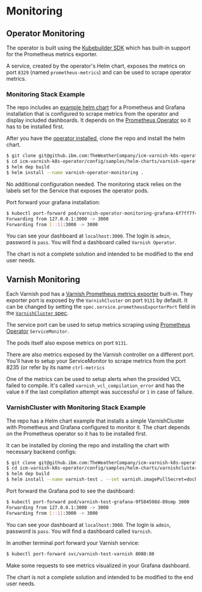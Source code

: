 # Monitoring

## Operator Monitoring

The operator is built using the [Kubebuilder SDK](https://github.com/kubernetes-sigs/kubebuilder) which has built-in support for the Prometheus metrics exporter.

A service, created by the operator's Helm chart, exposes the metrics on port `8329` (named `prometheus-metrics`) and can be used to scrape operator metrics.

### Monitoring Stack Example

The repo includes an [example helm chart](https://github.ibm.com/TheWeatherCompany/icm-varnish-k8s-operator/tree/master/config/samples/helm-charts/varnish-operator-monitoring) for a Prometheus and Grafana installation that is configured to scrape metrics from the operator and display included dashboards. It depends on the [Prometheus Operator](https://github.com/coreos/prometheus-operator) so it has to be installed first.

After you have the [operator installed](installation.md), clone the repo and install the helm chart.

```bash
$ git clone git@github.ibm.com:TheWeatherCompany/icm-varnish-k8s-operator.git
$ cd icm-varnish-k8s-operator/config/samples/helm-charts/varnish-operator-monitoring
$ helm dep build
$ helm install --name varnish-operator-monitoring .
```

No additional configuration needed. The monitoring stack relies on the labels set for the Service that exposes the operator pods.

Port forward your grafana installation:

```bash
$ kubectl port-forward pod/varnish-operator-monitoring-grafana-6f7ff7f4f9-2pjpj 3000
Forwarding from 127.0.0.1:3000 -> 3000
Forwarding from [::1]:3000 -> 3000
```

You can see your dashboard at `localhost:3000`. The login is `admin`, password is `pass`. You will find a dashboard called `Varnish Operator`.

The chart is not a complete solution and intended to be modified to the end user needs.

## Varnish Monitoring

Each Varnish pod has a [Varnish Prometheus metrics exporter](https://github.com/jonnenauha/prometheus_varnish_exporter) built-in. They exporter port is exposed by the `VarnishCluster` on port `9131` by default. It can be changed by setting the `spec.service.prometheusExporterPort` field in the [`VarnishCluster` spec](varnish-cluster-configuration.md).

The service port can be used to setup metrics scraping using [Prometheus Operator](https://github.com/coreos/prometheus-operator) `ServiceMonitor`.  

The pods itself also expose metrics on port `9131`.

There are also metrics exposed by the Varnish controller on a different port. You'll have to setup your ServiceMonitor to scrape metrics from the port 8235 (or refer by its name `ctrl-metrics` 

One of the metrics can be used to setup alerts when the provided VCL failed to compile. It's called `varnish_vcl_compilation_error` and has the value `0` if the last compilation attempt was successful or `1` in case of failure.

### VarnishCluster with Monitoring Stack Example

The repo has a Helm chart example that installs a simple VarnishCluster with Prometheus and Grafana configured to monitor it. The chart depends on the Prometheus operator so it has to be installed first. 

It can be installed by cloning the repo and installing the chart with necessary backend configs:

```bash
$ git clone git@github.ibm.com:TheWeatherCompany/icm-varnish-k8s-operator.git
$ cd icm-varnish-k8s-operator/config/samples/helm-charts/varnishcluster-with-monitoring
$ helm dep build
$ helm install --name varnish-test . --set varnish.imagePullSecret=docker-reg-secret --set varnish.backendsSelector.app=nginx --set varnish.backendsPort=80
```

Port forward the Grafana pod to see the dashboard:

```bash
$ kubectl port-forward pod/varnish-test-grafana-9f584598d-89smp 3000
Forwarding from 127.0.0.1:3000 -> 3000
Forwarding from [::1]:3000 -> 3000
```

You can see your dashboard at `localhost:3000`. The login is `admin`, password is `pass`. You will find a dashboard called `Varnish`.

In another terminal port forward your Varnish service:

```bash
$ kubectl port-forward svc/varnish-test-varnish 8080:80
```

Make some requests to see metrics visualized in your Grafana dashboard.

The chart is not a complete solution and intended to be modified to the end user needs.